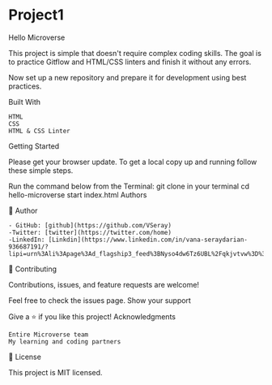 # Project1
Hello Microverse

This project is simple that doesn't require complex coding skills. The goal is to practice Gitflow and HTML/CSS linters and finish it without any errors.

Now set up a new repository and prepare it for development using best practices.

Built With

    HTML
    CSS
    HTML & CSS Linter

Getting Started

Please get your browser update. To get a local copy up and running follow these simple steps.

Run the command below from the Terminal:
git clone in your terminal
cd hello-microverse
start index.html
Authors

👤 Author

    - GitHub: [github](https://github.com/VSeray)
    -Twitter: [twitter](https://twitter.com/home)
    -LinkedIn: [Linkdin](https://www.linkedin.com/in/vana-seraydarian-936687191/?lipi=urn%3Ali%3Apage%3Ad_flagship3_feed%3BNyso4dw6Tz6UBL%2Fqkjvtvw%3D%3D)

🤝 Contributing

Contributions, issues, and feature requests are welcome!

Feel free to check the issues page.
Show your support

Give a ⭐️ if you like this project!
Acknowledgments

    Entire Microverse team
    My learning and coding partners

📝 License

This project is MIT licensed.
